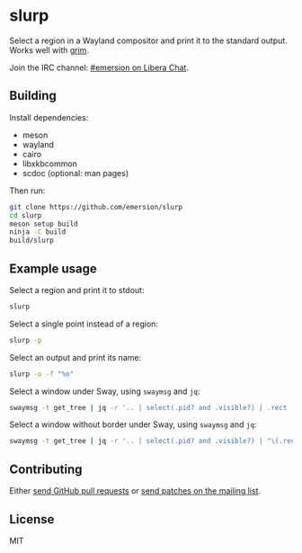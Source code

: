# slurp

Select a region in a Wayland compositor and print it to the standard output.
Works well with [grim].

Join the IRC channel: [#emersion on Libera Chat][IRC].

## Building

Install dependencies:

* meson
* wayland
* cairo
* libxkbcommon
* scdoc (optional: man pages)

Then run:

```sh
git clone https://github.com/emersion/slurp
cd slurp
meson setup build
ninja -C build
build/slurp
```

## Example usage

Select a region and print it to stdout:

```sh
slurp
```

Select a single point instead of a region:

```sh
slurp -p
```

Select an output and print its name:

```sh
slurp -o -f "%o"
```

Select a window under Sway, using `swaymsg` and `jq`:

```sh
swaymsg -t get_tree | jq -r '.. | select(.pid? and .visible?) | .rect | "\(.x),\(.y) \(.width)x\(.height)"' | slurp
```

Select a window without border under Sway, using `swaymsg` and `jq`:

```sh
swaymsg -t get_tree | jq -r '.. | select(.pid? and .visible?) | "\(.rect.x+.window_rect.x),\(.rect.y+.window_rect.y) \(.window_rect.width)x\(.window_rect.height)"' | slurp
```
## Contributing

Either [send GitHub pull requests][GitHub] or [send patches on the mailing list][ML].

## License

MIT

[grim]: https://sr.ht/~emersion/grim/
[IRC]: https://web.libera.chat/gamja/#emersion
[GitHub]: https://github.com/emersion/slurp
[ML]: https://lists.sr.ht/%7Eemersion/public-inbox
